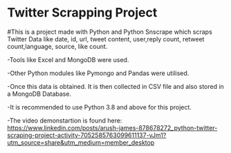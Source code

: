 # Twitter Scrapping Project

#This is a project made with Python and Python Snscrape which scraps Twitter Data like date, id, url, tweet content, user,reply count, retweet count,language, source, like count.

-Tools like Excel and MongoDB were used.

-Other Python modules like Pymongo and Pandas were utilised.

-Once this data is obtained. It is then collected in CSV file and also stored in a MongoDB Database.

-It is recommended to use Python 3.8 and above for this project.

-The video demonstartion is found here:
https://www.linkedin.com/posts/arush-james-878678272_python-twitter-scraping-project-activity-7052585763099611137-vJm1?utm_source=share&utm_medium=member_desktop

